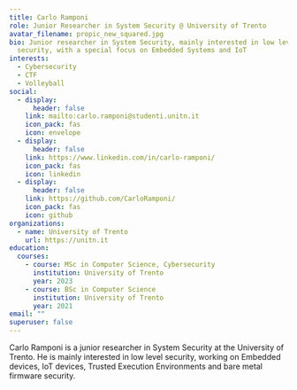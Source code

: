 ```yaml
---
title: Carlo Ramponi
role: Junior Researcher in System Security @ University of Trento
avatar_filename: propic_new_squared.jpg
bio: Junior researcher in System Security, mainly interested in low level
  security, with a special focus on Embedded Systems and IoT
interests:
  - Cybersecurity
  - CTF
  - Volleyball
social:
  - display:
      header: false
    link: mailto:carlo.ramponi@studenti.unitn.it
    icon_pack: fas
    icon: envelope
  - display:
      header: false
    link: https://www.linkedin.com/in/carlo-ramponi/
    icon_pack: fas
    icon: linkedin
  - display:
      header: false
    link: https://github.com/CarloRamponi/
    icon_pack: fas
    icon: github
organizations:
  - name: University of Trento
    url: https://unitn.it
education:
  courses:
    - course: MSc in Computer Science, Cybersecurity
      institution: University of Trento
      year: 2023
    - course: BSc in Computer Science
      institution: University of Trento
      year: 2021
email: ""
superuser: false
---
```

C﻿arlo Ramponi is a junior researcher in System Security at the University of Trento.
H﻿e is mainly interested in low level security, working on Embedded devices, IoT devices, Trusted Execution Environments and bare metal firmware security.
